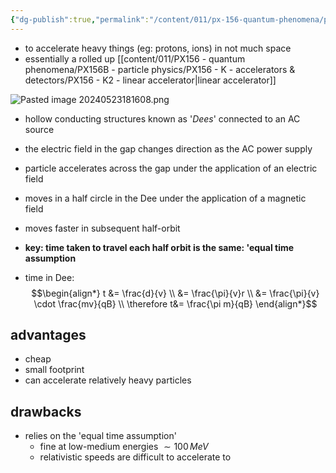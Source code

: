 ```yaml
---
{"dg-publish":true,"permalink":"/content/011/px-156-quantum-phenomena/px-156-b-particle-physics/px-156-k-accelerators-and-detectors/px-156-k3-cyclotron/","noteIcon":"1","created":"2024-11-25T10:50:32.000+00:00","updated":"2024-11-26T20:06:17.026+00:00"}
---
```


- to accelerate heavy things (eg: protons, ions) in not much space
- essentially a rolled up [[content/011/PX156 - quantum phenomena/PX156B - particle physics/PX156 - K - accelerators & detectors/PX156 - K2 - linear accelerator\|linear accelerator]]

![Pasted image 20240523181608.png](/img/user/pics/Pasted%20image%2020240523181608.png)
- hollow conducting structures known as '*Dees*' connected to an AC source
- the electric field in the gap changes direction as the AC power supply
- particle accelerates across the gap under the application of an electric field
- moves in a half circle in the Dee under the application of a magnetic field
- moves faster in subsequent half-orbit

- **key: time taken to travel each half orbit is the same: 'equal time assumption**
- time in Dee: 
$$\begin{align*}
	t &= \frac{d}{v} \\
	&= \frac{\pi}{v}r \\
	&= \frac{\pi}{v} \cdot \frac{mv}{qB} \\
	\therefore t&= \frac{\pi m}{qB}
\end{align*}$$
## advantages
- cheap
- small footprint
- can accelerate relatively heavy particles
## drawbacks
- relies on the 'equal time assumption'
	- fine at low-medium energies $\sim 100\,MeV$
	- relativistic speeds are difficult to accelerate to
